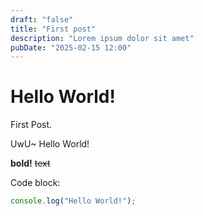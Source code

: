 ```yaml
---
draft: "false"
title: "First post"
description: "Lorem ipsum dolor sit amet"
pubDate: "2025-02-15 12:00"
---
```


# Hello World!

First Post.

UwU~ Hello World!

**bold!** ~~text~~

Code block:

```ts
console.log("Hello World!");
```
